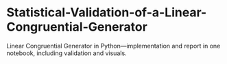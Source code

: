 # Statistical-Validation-of-a-Linear-Congruential-Generator
Linear Congruential Generator in Python—implementation and report in one notebook, including validation and visuals.
